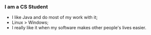 ### I am a CS Student

* I like Java and do most of my work with it;
*  Linux > Windows;
*  I really like it when my software makes other people's lives easier.
